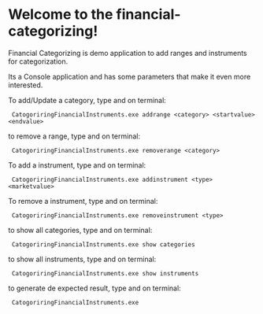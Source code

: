 # Welcome to the financial-categorizing!

Financial Categorizing is demo application to add ranges and instruments for categorization.

Its a Console application and has some parameters that make it even more interested.

To add/Update a category, type and <enter> on terminal:

     CatogoriringFinancialInstruments.exe addrange <category> <startvalue> <endvalue>

to remove a range, type and <enter> on terminal:

     CatogoriringFinancialInstruments.exe removerange <category>

To add a instrument, type and <enter> on terminal:

     CatogoriringFinancialInstruments.exe addinstrument <type> <marketvalue>

To remove a instrument, type and <enter> on terminal:

     CatogoriringFinancialInstruments.exe removeinstrument <type>

to show all categories, type and <enter> on terminal:

     CatogoriringFinancialInstruments.exe show categories

to show all instruments, type and <enter> on terminal:

     CatogoriringFinancialInstruments.exe show instruments

to generate de expected result, type and <enter> on terminal:

     CatogoriringFinancialInstruments.exe
